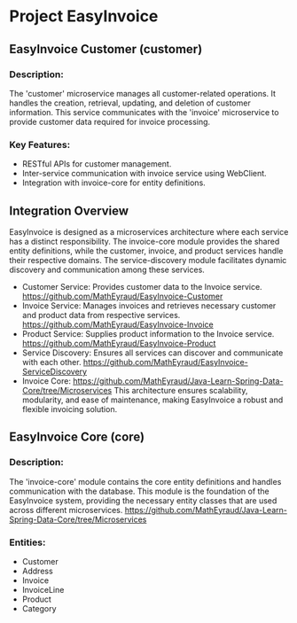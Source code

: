 # Project EasyInvoice
## EasyInvoice Customer (customer)
### Description:
The 'customer' microservice manages all customer-related operations. It handles the creation, retrieval, updating, and deletion of customer information. This service communicates with the 'invoice' microservice to provide customer data required for invoice processing.

### Key Features:
- RESTful APIs for customer management.
- Inter-service communication with invoice service using WebClient.
- Integration with invoice-core for entity definitions.

## Integration Overview
EasyInvoice is designed as a microservices architecture where each service has a distinct responsibility. The invoice-core module provides the shared entity definitions, while the customer, invoice, and product services handle their respective domains. The service-discovery module facilitates dynamic discovery and communication among these services.
- Customer Service: Provides customer data to the Invoice service. https://github.com/MathEyraud/EasyInvoice-Customer
- Invoice Service: Manages invoices and retrieves necessary customer and product data from respective services. https://github.com/MathEyraud/EasyInvoice-Invoice
- Product Service: Supplies product information to the Invoice service. https://github.com/MathEyraud/EasyInvoice-Product
- Service Discovery: Ensures all services can discover and communicate with each other. https://github.com/MathEyraud/EasyInvoice-ServiceDiscovery
- Invoice Core: https://github.com/MathEyraud/Java-Learn-Spring-Data-Core/tree/Microservices
This architecture ensures scalability, modularity, and ease of maintenance, making EasyInvoice a robust and flexible invoicing solution.

## EasyInvoice Core (core)
### Description:
The 'invoice-core' module contains the core entity definitions and handles communication with the database. This module is the foundation of the EasyInvoice system, providing the necessary entity classes that are used across different microservices.
https://github.com/MathEyraud/Java-Learn-Spring-Data-Core/tree/Microservices

### Entities:
- Customer
- Address
- Invoice
- InvoiceLine
- Product
- Category
